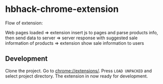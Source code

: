 # hbhack-chrome-extension

Flow of extension:

Web pages loaded => extension insert js to pages and parse products info, then send data to server => server response with suggested sale information of products => extension show sale information to users

## Development

Clone the project. Go to [chrome://extensions/](chrome://extensions/). Press `LOAD UNPACKED` and select project directory. The extension in now ready for development.
